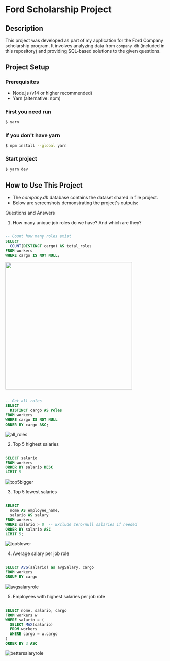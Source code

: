 # Ford Scholarship Project

## Description  
This project was developed as part of my application for the Ford Company scholarship program. It involves analyzing data from `company.db` (included in this repository) and providing SQL-based solutions to the given questions.

## Project Setup

### Prerequisites
- Node.js (v14 or higher recommended)
- Yarn (alternative: npm)

### First you need run

```bash
$ yarn
```

### If you don't have yarn

```bash
$ npm install --global yarn
```

### Start project

```bash
$ yarn dev
```

## How to Use This Project
- The *company.db* database contains the dataset shared in file project.
- Below are screenshots demonstrating the project's outputs:

Questions and Answers
1. How many unique job roles do we have? And which are they?
```sql

-- Count how many roles exist
SELECT 
  COUNT(DISTINCT cargo) AS total_roles 
FROM workers
WHERE cargo IS NOT NULL;
```
<img src="https://github.com/user-attachments/assets/a07f793d-8757-461e-871d-54d38e3a7050" width="400">

```sql

-- Get all roles
SELECT 
  DISTINCT cargo AS roles 
FROM workers
WHERE cargo IS NOT NULL
ORDER BY cargo ASC;
```
![all_roles](https://github.com/user-attachments/assets/65302795-a736-4d37-8319-b569031d75ba)

2. Top 5 highest salaries
```sql

SELECT salario
FROM workers
ORDER BY salario DESC
LIMIT 5
```
![top5bigger](https://github.com/user-attachments/assets/0caf626b-65d3-4052-b874-2c224b77175b)


3. Top 5 lowest salaries
```sql

SELECT 
  nome AS employee_name,
  salario AS salary
FROM workers
WHERE salario > 0  -- Exclude zero/null salaries if needed
ORDER BY salario ASC
LIMIT 5;
```
![top5lower](https://github.com/user-attachments/assets/ba052659-b24d-43c2-a681-2ed7171e623f)


4. Average salary per job role
```sql

SELECT AVG(salario) as avgSalary, cargo
FROM workers
GROUP BY cargo
```
![avgsalaryrole](https://github.com/user-attachments/assets/616cdb33-43bc-4e6d-a16f-5adb31bfaede)

5. Employees with highest salaries per job role
```sql

SELECT nome, salario, cargo
FROM workers w
WHERE salario = (
  SELECT MAX(salario)
  FROM workers
  WHERE cargo = w.cargo
)
ORDER BY 3 ASC
```
![bettersalaryrole](https://github.com/user-attachments/assets/485309b8-7ef2-4193-b183-80a82a5cac85)
